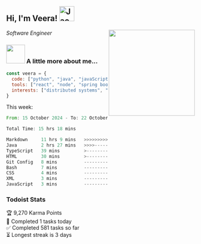 <h2> Hi, I'm Veera! <img src="https://raw.githubusercontent.com/Tarikul-Islam-Anik/Animated-Fluent-Emojis/master/Emojis/Activities/Jack-O-Lantern.png" alt="Jack-O-Lantern" width="40" height="40" /></h2>
<img align='right' src="https://user-images.githubusercontent.com/74038190/213911110-aedbef38-a29f-4b6b-a65c-11608b4f75a5.gif" width="230">
<p><em>Software Engineer</em></p>


### <img src="https://user-images.githubusercontent.com/74038190/216656963-09118229-8a9e-4af0-910c-c37f35f2e210.gif" width="50"> A little more about me...  

```javascript
const veera = {
  code: ["python", "java", "javaScript", "typeScript", "c++"],
  tools: ["react", "node", "spring boot", "docker", "next.JS", "aws"],
  interests: ["distributed systems", "enterprise software", "parallel computing", "cloud computing", "machine learning", "AI"]
}
```
This week:
<!--START_SECTION:waka-->

```rust
From: 15 October 2024 - To: 22 October 2024

Total Time: 15 hrs 18 mins

Markdown     11 hrs 9 mins   >>>>>>>>>>>>>>>>>>-------   72.89 %
Java         2 hrs 27 mins   >>>>---------------------   16.02 %
TypeScript   39 mins         >------------------------   04.27 %
HTML         30 mins         >------------------------   03.34 %
Git Config   8 mins          -------------------------   00.95 %
Bash         7 mins          -------------------------   00.77 %
CSS          4 mins          -------------------------   00.49 %
XML          3 mins          -------------------------   00.43 %
JavaScript   3 mins          -------------------------   00.36 %
```

<!--END_SECTION:waka-->


### Todoist Stats

<!-- TODO-IST:START -->
🏆  9,270 Karma Points           
🌸  Completed 1 tasks today           
✅  Completed 581 tasks so far           
⏳  Longest streak is 3 days
<!-- TODO-IST:END -->
<!--
Profile views:
[![](https://visitcount.itsvg.in/api?id=veeravivekt&label=Profile%20Views&color=1&icon=2&pretty=false)](https://visitcount.itsvg.in)
-->

